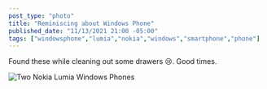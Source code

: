 ```yaml
---
post_type: "photo" 
title: "Reminiscing about Windows Phone"
published_date: "11/13/2021 21:00 -05:00"
tags: ["windowsphone","lumia","nokia","windows","smartphone","phone"]
---
```


Found these while cleaning out some drawers 😢. Good times.

![Two Nokia Lumia Windows Phones](/api/files/images/windows-phone-lumias.png)